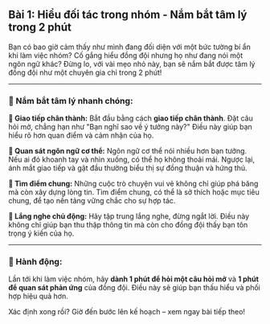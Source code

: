 ## Bài 1: Hiểu đối tác trong nhóm - Nắm bắt tâm lý trong 2 phút

Bạn có bao giờ cảm thấy như mình đang đối diện với một bức tường bí ẩn khi làm việc nhóm? Cố gắng hiểu đồng đội nhưng họ như đang nói một ngôn ngữ khác? Đừng lo, với vài mẹo nhỏ này, bạn sẽ nắm bắt được tâm lý đồng đội như một chuyên gia chỉ trong 2 phút!

---

### 📌 Nắm bắt tâm lý nhanh chóng:

**🔹 Giao tiếp chân thành:**
Bắt đầu bằng cách **giao tiếp chân thành**. Đặt câu hỏi mở, chẳng hạn như "Bạn nghĩ sao về ý tưởng này?" Điều này giúp bạn hiểu rõ hơn quan điểm và cảm nhận của họ.

**🔹 Quan sát ngôn ngữ cơ thể:**
Ngôn ngữ cơ thể nói nhiều hơn bạn tưởng. Nếu ai đó khoanh tay và nhìn xuống, có thể họ không thoải mái. Ngược lại, ánh mắt giao tiếp và gật đầu thường biểu thị sự đồng thuận và hứng thú.

**🔹 Tìm điểm chung:**
Những cuộc trò chuyện vui vẻ không chỉ giúp phá băng mà còn xây dựng lòng tin. Tìm điểm chung, có thể là sở thích hoặc mục tiêu chung, để tạo nền tảng vững chắc cho sự hợp tác.

**🔹 Lắng nghe chủ động:**
Hãy tập trung lắng nghe, đừng ngắt lời. Điều này không chỉ giúp bạn thu thập thông tin mà còn cho đồng đội thấy bạn tôn trọng ý kiến của họ.

---

### 🚀 Hành động:

Lần tới khi làm việc nhóm, hãy **dành 1 phút để hỏi một câu hỏi mở** và **1 phút để quan sát phản ứng** của đồng đội. Điều này sẽ giúp bạn thấu hiểu và phối hợp hiệu quả hơn.

Xác định xong rồi? Giờ đến bước lên kế hoạch – xem ngay bài tiếp theo!